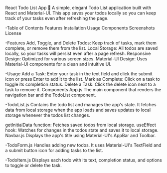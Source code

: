 React Todo List App 📝
A simple, elegant Todo List application built with React and Material-UI. This app saves your todos locally so you can keep track of your tasks even after refreshing the page.

-Table of Contents
Features
Installation
Usage
Components
Screenshots
License

-Features
Add, Toggle, and Delete Todos: Keep track of tasks, mark them complete, or remove them from the list.
Local Storage: All todos are saved locally, so your tasks will persist even after a page refresh.
Responsive Design: Optimized for various screen sizes.
Material-UI Design: Uses Material-UI components for a clean and intuitive UI.

-Usage
Add a Task: Enter your task in the text field and click the submit icon or press Enter to add it to the list.
Mark as Complete: Click on a task to toggle its completion status.
Delete a Task: Click the delete icon next to a task to remove it.
Components
App.js
The main component that renders the navigation bar and the TodoList component.

-TodoList.js
Contains the todo list and manages the app's state. It fetches data from local storage when the app loads and saves updates to local storage whenever the todos list changes.

getInitialData function: Fetches saved todos from local storage.
useEffect hook: Watches for changes in the todos state and saves it to local storage.
Navbar.js
Displays the app's title using Material-UI's AppBar and Toolbar.

-TodoForm.js
Handles adding new todos. It uses Material-UI's TextField and a submit button icon for adding tasks to the list.

-TodoItem.js
Displays each todo with its text, completion status, and options to toggle or delete the task.
